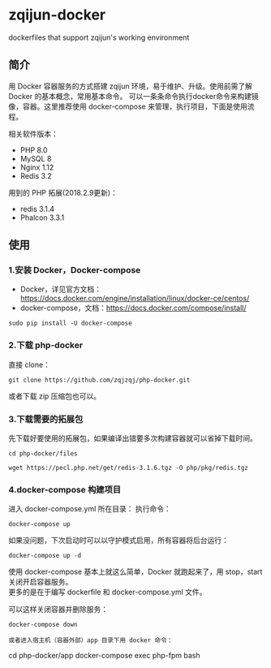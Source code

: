 # zqijun-docker
dockerfiles that support zqijun's working environment

## 简介
用 Docker 容器服务的方式搭建 zqijun 环境，易于维护、升级。使用前需了解 Docker 的基本概念，常用基本命令。
可以一条条命令执行docker命令来构建镜像，容器。这里推荐使用 docker-compose 来管理，执行项目，下面是使用流程。

相关软件版本：
- PHP 8.0
- MySQL 8
- Nginx 1.12
- Redis 3.2

用到的 PHP 拓展(2018.2.9更新)：
- redis 3.1.4
- Phalcon 3.3.1

## 使用
### 1.安装 Docker，Docker-compose  
- Docker，详见官方文档：https://docs.docker.com/engine/installation/linux/docker-ce/centos/
- docker-compose，文档：https://docs.docker.com/compose/install/
```
sudo pip install -U docker-compose
```

### 2.下载 php-docker
直接 clone：
```
git clone https://github.com/zqjzqj/php-docker.git
```
或者下载 zip 压缩包也可以。

### 3.下载需要的拓展包
先下载好要使用的拓展包，如果编译出错要多次构建容器就可以省掉下载时间。
```
cd php-docker/files

wget https://pecl.php.net/get/redis-3.1.6.tgz -O php/pkg/redis.tgz  
```

### 4.docker-compose 构建项目
进入 docker-compose.yml 所在目录：
执行命令：
```
docker-compose up
```  

如果没问题，下次启动时可以以守护模式启用，所有容器将后台运行：  
```
docker-compose up -d
``` 

使用 docker-compose 基本上就这么简单，Docker 就跑起来了，用 stop，start 关闭开启容器服务。  
更多的是在于编写 dockerfile 和 docker-compose.yml 文件。 

可以这样关闭容器并删除服务：
```
docker-compose down

或者进入宿主机（容器外部）app 目录下用 docker 命令：
```
cd php-docker/app
docker-compose exec php-fpm bash
```
